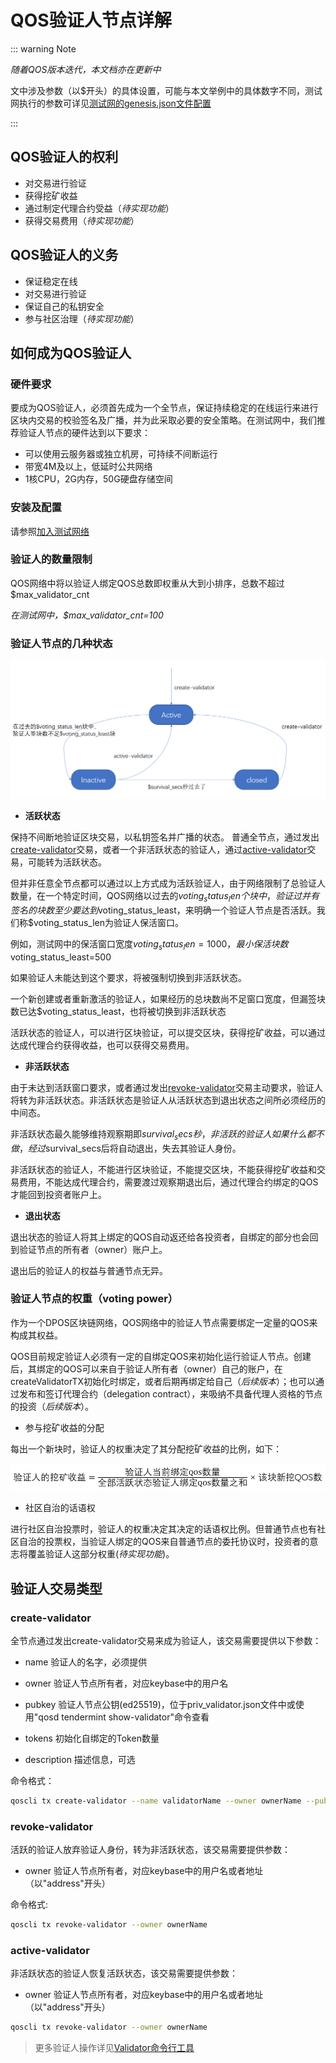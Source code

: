 # QOS验证人节点详解

::: warning Note

*随着QOS版本迭代，本文档亦在更新中*

文中涉及参数（以$开头）的具体设置，可能与本文举例中的具体数字不同，测试网执行的参数可详见[测试网的genesis.json文件配置](https://github.com/QOSGroup/qos-testnets)

:::

## QOS验证人的权利

* 对交易进行验证
* 获得挖矿收益
* 通过制定代理合约受益（*待实现功能*）
* 获得交易费用（*待实现功能*）

## QOS验证人的义务

* 保证稳定在线
* 对交易进行验证
* 保证自己的私钥安全
* 参与社区治理（*待实现功能*）

## 如何成为QOS验证人

### 硬件要求

要成为QOS验证人，必须首先成为一个全节点，保证持续稳定的在线运行来进行区块内交易的校验签名及广播，并为此采取必要的安全策略。在测试网中，我们推荐验证人节点的硬件达到以下要求：

* 可以使用云服务器或独立机房，可持续不间断运行
* 带宽4M及以上，低延时公共网络
* 1核CPU，2G内存，50G硬盘存储空间

### 安装及配置

请参照[加入测试网络](http://docs.qoschain.info/qos/install/testnet.html)

### 验证人的数量限制

QOS网络中将以验证人绑定QOS总数即权重从大到小排序，总数不超过$max_validator_cnt

*在测试网中，$max_validator_cnt=100*

### 验证人节点的几种状态

![验证人状态转换](https://github.com/QOSGroup/static/blob/master/validator_status.png?raw=true)

* **活跃状态**

保持不间断地验证区块交易，以私钥签名并广播的状态。
普通全节点，通过发出[create-validator](https://github.com/QOSGroup/qos/tree/master/docs/client/validators/all_about_validators.md#create-validator)交易，或者一个非活跃状态的验证人，通过[active-validator](https://github.com/QOSGroup/qos/tree/master/docs/client/validators/all_about_validators.md#active-validator)交易，可能转为活跃状态。

但并非任意全节点都可以通过以上方式成为活跃验证人，由于网络限制了总验证人数量，在一个特定时间，QOS网络以过去的$voting_status_len个块中，验证过并有签名的块数至少要达到$voting_status_least，来明确一个验证人节点是否活跃。我们称$voting_status_len为验证人保活窗口。

例如，测试网中的保活窗口宽度$voting_status_len=1000，最小保活块数$voting_status_least=500

如果验证人未能达到这个要求，将被强制切换到非活跃状态。

一个新创建或者重新激活的验证人，如果经历的总块数尚不足窗口宽度，但漏签块数已达$voting_status_least，也将被切换到非活跃状态

活跃状态的验证人，可以进行区块验证，可以提交区块，获得挖矿收益，可以通过达成代理合约获得收益，也可以获得交易费用。

* **非活跃状态**

由于未达到活跃窗口要求，或者通过发出[revoke-validator](https://github.com/QOSGroup/qos/tree/master/docs/client/validators/all_about_validators.md#revoke-validator)交易主动要求，验证人将转为非活跃状态。非活跃状态是验证人从活跃状态到退出状态之间所必须经历的中间态。

非活跃状态最久能够维持观察期即$survival_secs秒，非活跃的验证人如果什么都不做，经过$survival_secs后将自动退出，失去其验证人身份。

非活跃状态的验证人，不能进行区块验证，不能提交区块，不能获得挖矿收益和交易费用，不能达成代理合约，需要渡过观察期退出后，通过代理合约绑定的QOS才能回到投资者账户上。

* **退出状态**

退出状态的验证人将其上绑定的QOS自动返还给各投资者，自绑定的部分也会回到验证节点的所有者（owner）账户上。

退出后的验证人的权益与普通节点无异。

### 验证人节点的权重（voting power）

作为一个DPOS区块链网络，QOS网络中的验证人节点需要绑定一定量的QOS来构成其权益。

QOS目前规定验证人必须有一定的自绑定QOS来初始化运行验证人节点。创建后，其绑定的QOS可以来自于验证人所有者（owner）自己的账户，在createValidatorTX初始化时绑定，或者后期再绑定给自己（*后续版本*）；也可以通过发布和签订代理合约（delegation contract），来吸纳不具备代理人资格的节点的投资（*后续版本*）。

* 参与挖矿收益的分配

每出一个新块时，验证人的权重决定了其分配挖矿收益的比例，如下：


![挖矿分配](https://github.com/QOSGroup/static/blob/master/voting_power.png?raw=true)

* 社区自治的话语权

进行社区自治投票时，验证人的权重决定其决定的话语权比例。但普通节点也有社区自治的投票权，当验证人绑定的QOS来自普通节点的委托协议时，投资者的意志将覆盖验证人这部分权重(*待实现功能*)。

## 验证人交易类型

### create-validator

全节点通过发出create-validator交易来成为验证人，该交易需要提供以下参数：

- name 验证人的名字，必须提供

- owner 验证人节点所有者，对应keybase中的用户名

- pubkey 验证人节点公钥(ed25519)，位于priv_validator.json文件中或使用"qosd tendermint show-validator"命令查看

- tokens 初始化自绑定的Token数量

- description 描述信息，可选

命令格式：

```bash
qoscli tx create-validator --name validatorName --owner ownerName --pubkey "VOn2rPx+t7Njdgi+eLb+jBuF175T1b7LAcHElsmIuXA=" --tokens 20000000
```

### revoke-validator

活跃的验证人放弃验证人身份，转为非活跃状态，该交易需要提供参数：

- owner 验证人节点所有者，对应keybase中的用户名或者地址（以"address"开头）

命令格式:

```bash
qoscli tx revoke-validator --owner ownerName
```

### active-validator

非活跃状态的验证人恢复活跃状态，该交易需要提供参数：

- owner 验证人节点所有者，对应keybase中的用户名或者地址（以"address"开头）

```bash
qoscli tx revoke-validator --owner ownerName
```

> 更多验证人操作详见[Validator命令行工具](../validator.md)